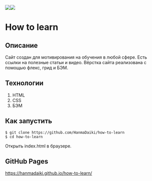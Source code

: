 <img src="https://img.shields.io/badge/html5-%23E34F26.svg?style=for-the-badge&logo=html5&logoColor=white" target="_blank"><img src="https://img.shields.io/badge/css3-%231572B6.svg?style=for-the-badge&logo=css3&logoColor=white" target="_blank">

# How to learn

## Описание

Сайт создан для мотивирования на обучения в любой сфере. Есть ссылки на полезные статьи и видео. Вёрстка сайта реализована с помощью флекс, грид и БЭМ.

## Технологии
  1. HTML
  2. CSS
  3. БЭМ

## Как запустить

```
$ git clone https://github.com/HanmaDaiki/how-to-learn
$ cd how-to-learn
```

Открыть index.html в браузере.

## GitHub Pages

https://hanmadaiki.github.io/how-to-learn/


